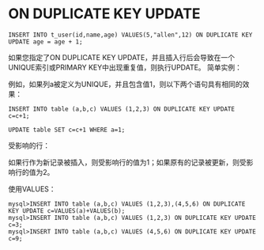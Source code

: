 # ON DUPLICATE KEY UPDATE
```
INSERT INTO t_user(id,name,age) VALUES(5,"allen",12) ON DUPLICATE KEY UPDATE age = age + 1;
```

如果您指定了ON DUPLICATE KEY UPDATE，并且插入行后会导致在一个UNIQUE索引或PRIMARY KEY中出现重复值，则执行UPDATE。
简单实例：

例如，如果列a被定义为UNIQUE，并且包含值1，则以下两个语句具有相同的效果：

```
INSERT INTO table (a,b,c) VALUES (1,2,3) ON DUPLICATE KEY UPDATE c=c+1;
```  
```
UPDATE table SET c=c+1 WHERE a=1;
```
受影响的行：

如果行作为新记录被插入，则受影响行的值为1；如果原有的记录被更新，则受影响行的值为2。

使用VALUES：
```
mysql>INSERT INTO table (a,b,c) VALUES (1,2,3),(4,5,6) ON DUPLICATE KEY UPDATE c=VALUES(a)+VALUES(b);
mysql>INSERT INTO table (a,b,c) VALUES (1,2,3) ON DUPLICATE KEY UPDATE c=3;
mysql>INSERT INTO table (a,b,c) VALUES (4,5,6) ON DUPLICATE KEY UPDATE c=9;
```
